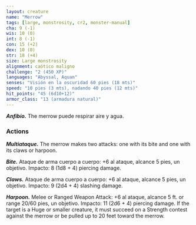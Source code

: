 ```yaml
---
layout: creature
name: "Merrow"
tags: [large, monstrosity, cr2, monster-manual]
cha: 9 (-1)
wis: 10 (0)
int: 8 (-1)
con: 15 (+2)
dex: 10 (0)
str: 18 (+4)
size: Large monstrosity
alignment: caótico maligno
challenge: "2 (450 XP)"
languages: "Abyssal, Aquan"
senses: "Visión en la oscuridad 60 pies (18 mts)"
speed: "10 pies (3 mts), nadando 40 pies (12 mts)"
hit_points: "45 (6d10+12)"
armor_class: "13 (armadura natural)"
---
```


***Anfibio.*** The merrow puede respirar aire y agua.

### Actions

***Multiataque.*** The merrow makes two attacks: one with its bite and one with its claws or harpoon.

***Bite.*** Ataque de arma cuerpo a cuerpo: +6 al ataque, alcance 5 pies, un objetivo. Impacto: 8 (1d8 + 4) piercing damage.

***Claws.*** Ataque de arma cuerpo a cuerpo: +6 al ataque, alcance 5 pies, un objetivo. Impacto: 9 (2d4 + 4) slashing damage.

***Harpoon.*** Melee or Ranged Weapon Attack: +6 al ataque, alcance 5 ft. or range 20/60 pies, un objetivo. Impacto: 11 (2d6 + 4) piercing damage. If the target is a Huge or smaller creature, it must succeed on a Strength contest against the merrow or be pulled up to 20 feet toward the merrow.